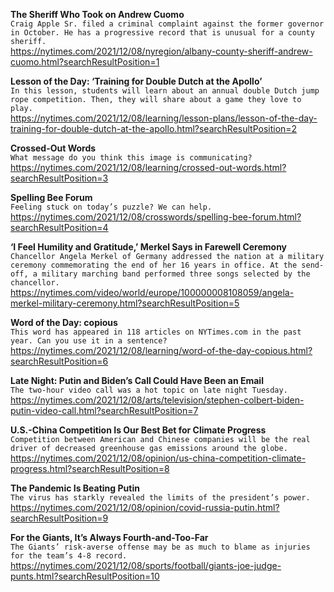 **The Sheriff Who Took on Andrew Cuomo**\
`Craig Apple Sr. filed a criminal complaint against the former governor in October. He has a progressive record that is unusual for a county sheriff.`\
https://nytimes.com/2021/12/08/nyregion/albany-county-sheriff-andrew-cuomo.html?searchResultPosition=1

**Lesson of the Day: ‘Training for Double Dutch at the Apollo’**\
`In this lesson, students will learn about an annual double Dutch jump rope competition. Then, they will share about a game they love to play.`\
https://nytimes.com/2021/12/08/learning/lesson-plans/lesson-of-the-day-training-for-double-dutch-at-the-apollo.html?searchResultPosition=2

**Crossed-Out Words**\
`What message do you think this image is communicating?`\
https://nytimes.com/2021/12/08/learning/crossed-out-words.html?searchResultPosition=3

**Spelling Bee Forum**\
`Feeling stuck on today’s puzzle? We can help.`\
https://nytimes.com/2021/12/08/crosswords/spelling-bee-forum.html?searchResultPosition=4

**‘I Feel Humility and Gratitude,’ Merkel Says in Farewell Ceremony**\
`Chancellor Angela Merkel of Germany addressed the nation at a military ceremony commemorating the end of her 16 years in office. At the send-off, a military marching band performed three songs selected by the chancellor.`\
https://nytimes.com/video/world/europe/100000008108059/angela-merkel-military-ceremony.html?searchResultPosition=5

**Word of the Day: copious**\
`This word has appeared in 118 articles on NYTimes.com in the past year. Can you use it in a sentence?`\
https://nytimes.com/2021/12/08/learning/word-of-the-day-copious.html?searchResultPosition=6

**Late Night: Putin and Biden’s Call Could Have Been an Email**\
`The two-hour video call was a hot topic on late night Tuesday.`\
https://nytimes.com/2021/12/08/arts/television/stephen-colbert-biden-putin-video-call.html?searchResultPosition=7

**U.S.-China Competition Is Our Best Bet for Climate Progress**\
`Competition between American and Chinese companies will be the real driver of decreased greenhouse gas emissions around the globe.`\
https://nytimes.com/2021/12/08/opinion/us-china-competition-climate-progress.html?searchResultPosition=8

**The Pandemic Is Beating Putin**\
`The virus has starkly revealed the limits of the president’s power.`\
https://nytimes.com/2021/12/08/opinion/covid-russia-putin.html?searchResultPosition=9

**For the Giants, It’s Always Fourth-and-Too-Far**\
`The Giants’ risk-averse offense may be as much to blame as injuries for the team’s 4-8 record.`\
https://nytimes.com/2021/12/08/sports/football/giants-joe-judge-punts.html?searchResultPosition=10

